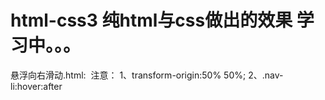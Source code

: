 # html-css3 纯html与css做出的效果 学习中。。。
悬浮向右滑动.html:
  注意： 1、transform-origin:50% 50%;
        2、.nav-li:hover:after
